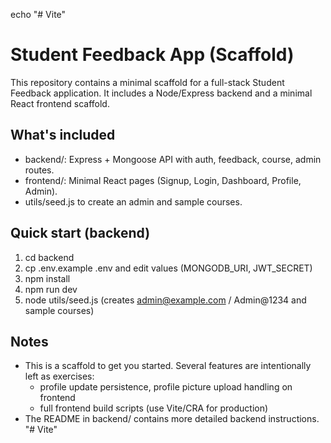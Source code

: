 echo "# Vite"
# Student Feedback App (Scaffold)


This repository contains a minimal scaffold for a full-stack Student Feedback application.
It includes a Node/Express backend and a minimal React frontend scaffold.

## What's included
- backend/: Express + Mongoose API with auth, feedback, course, admin routes.
- frontend/: Minimal React pages (Signup, Login, Dashboard, Profile, Admin).
- utils/seed.js to create an admin and sample courses.

## Quick start (backend)
1. cd backend
2. cp .env.example .env   and edit values (MONGODB_URI, JWT_SECRET)
3. npm install
4. npm run dev
5. node utils/seed.js  (creates admin@example.com / Admin@1234 and sample courses)

## Notes
- This is a scaffold to get you started. Several features are intentionally left as exercises:
  - profile update persistence, profile picture upload handling on frontend
  - full frontend build scripts (use Vite/CRA for production)
- The README in backend/ contains more detailed backend instructions.
"# Vite" 
